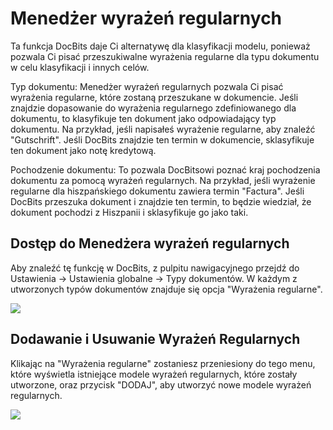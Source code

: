 # Menedżer wyrażeń regularnych

Ta funkcja DocBits daje Ci alternatywę dla klasyfikacji modelu, ponieważ pozwala Ci pisać przeszukiwalne wyrażenia regularne dla typu dokumentu w celu klasyfikacji i innych celów.

Typ dokumentu: Menedżer wyrażeń regularnych pozwala Ci pisać wyrażenia regularne, które zostaną przeszukane w dokumencie. Jeśli znajdzie dopasowanie do wyrażenia regularnego zdefiniowanego dla dokumentu, to klasyfikuje ten dokument jako odpowiadający typ dokumentu. Na przykład, jeśli napisałeś wyrażenie regularne, aby znaleźć "Gutschrift". Jeśli DocBits znajdzie ten termin w dokumencie, sklasyfikuje ten dokument jako notę kredytową.

Pochodzenie dokumentu: To pozwala DocBitsowi poznać kraj pochodzenia dokumentu za pomocą wyrażeń regularnych. Na przykład, jeśli wyrażenie regularne dla hiszpańskiego dokumentu zawiera termin "Factura". Jeśli DocBits przeszuka dokument i znajdzie ten termin, to będzie wiedział, że dokument pochodzi z Hiszpanii i sklasyfikuje go jako taki.

## **Dostęp do Menedżera wyrażeń regularnych**

Aby znaleźć tę funkcję w DocBits, z pulpitu nawigacyjnego przejdź do Ustawienia → Ustawienia globalne → Typy dokumentów. W każdym z utworzonych typów dokumentów znajduje się opcja "Wyrażenia regularne".

![](https://lh7-us.googleusercontent.com/cbU6PI74trS4HjnxDNbx_pTFXqrliFs47ZpaFsYsLk3NynblzBIdj9pFf7D-z4pegSCi0dodyAlY9FWSFlnpb95gA4DX8B_UtPW0gLo2LIzEQ5pJVbacz9P5RNHIO3B35mnnONyQnBauTBn2GYazNnI)

## **Dodawanie i Usuwanie Wyrażeń Regularnych**

Klikając na "Wyrażenia regularne" zostaniesz przeniesiony do tego menu, które wyświetla istniejące modele wyrażeń regularnych, które zostały utworzone, oraz przycisk "DODAJ", aby utworzyć nowe modele wyrażeń regularnych.

![](https://lh7-us.googleusercontent.com/piOi41j6Lcdqi5s98KGzccKwTcoKIbjwiQT-Q2tLFL7K3YnE0pxp5cp_OM1qB9LgiwjvvBDpGs9dam4Do1dHXMtkGu1_5HrqiSCokexAiBYIYW6k5uA6TS-PE9WroKOvQBnciQzhHGUywcGbpirvIUw)
